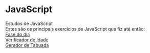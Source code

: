 # JavaScript
Estudos de JavaScript<br>
Estes são os principais exercícios de JavaScript que fiz até então:
<br>
<a href="https://vitort-garcia.github.io/JavaScript_estudos/Mini-projetos/horario-do-dia/" target="_blank">Fase do dia</a>
<br>
<a href="https://vitort-garcia.github.io/JavaScript_estudos/Mini-projetos/idade-sexo/" target="_blank">Verificador de Idade</a>
<br>
<a href="https://vitort-garcia.github.io/JavaScript_estudos/Mini-projetos/gerar-tabuada/" target="_blank">Gerador de Tabuada</a>